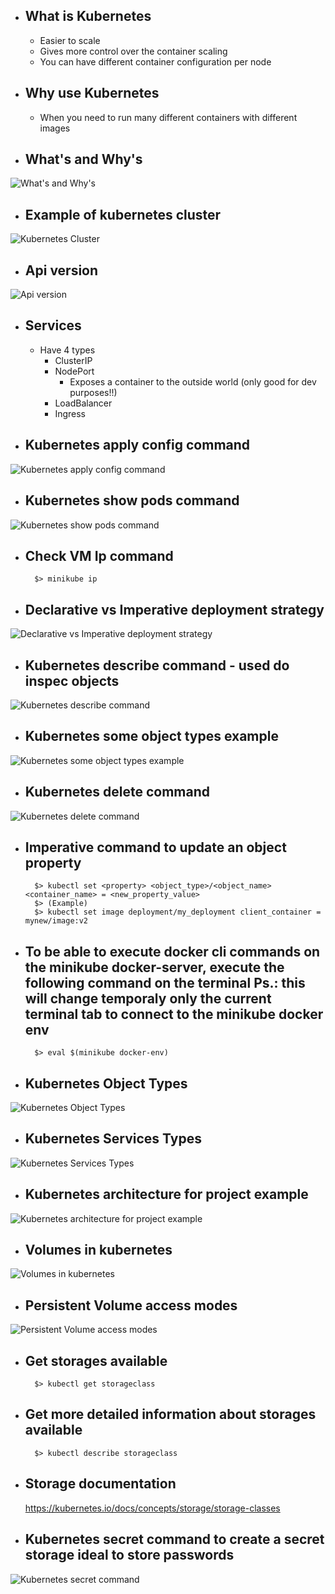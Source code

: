 - ## What is Kubernetes
    - Easier to scale
    - Gives more control over the container scaling
    - You can have different container configuration per node

- ## Why use Kubernetes
    - When you need to run many different containers with different images

- ## What's and Why's
![What's and Why's](/assets/what_and_why_kubernetes.png "What's and Why's")

- ## Example of kubernetes cluster
![Kubernetes Cluster](/assets/kubernetes_cluster.png "Kubernetes Cluster")

- ## Api version 
![Api version](/assets/api_version_kubernetes.png "Api version")

- ## Services
    - Have 4 types
        - ClusterIP
        - NodePort
            - Exposes a container to the outside world (only good for dev purposes!!)
        - LoadBalancer
        - Ingress

- ## Kubernetes apply config command
![Kubernetes apply config command](/assets/kubernetes_apply_config_command.png "Kubernetes apply config command")


- ## Kubernetes show pods command
![Kubernetes show pods command](/assets/kubernetes_show_pods_command.png "Kubernetes show pods command")

- ## Check VM Ip command
        $> minikube ip

- ## Declarative vs Imperative deployment strategy
![Declarative vs Imperative deployment strategy](/assets/declarative_imperative.png "Declarative vs Imperative deployment strategye")

- ## Kubernetes describe command - used do inspec objects
![Kubernetes describe command](/assets/kubernetes_describe_command.png "Kubernetes describe command")

- ## Kubernetes some object types example
![Kubernetes some object types example](/assets/kubernetes_object_types.png "Kubernetes some object types example")

- ## Kubernetes delete command
![Kubernetes delete command](/assets/kubernetes_delete_command.png "Kubernetes delete command")

- ## Imperative command to update an object property
        $> kubectl set <property> <object_type>/<object_name> <container_name> = <new_property_value>
        $> (Example)
        $> kubectl set image deployment/my_deployment client_container = mynew/image:v2

- ## To be able to execute docker cli commands on the minikube docker-server, execute the following command on the terminal Ps.: this will change temporaly only the current terminal tab to connect to the minikube docker env
        $> eval $(minikube docker-env)

- ## Kubernetes Object Types
![Kubernetes Object Types](/assets/kubernetes_object_types_clusterip.png "Kubernetes Object Types")

- ## Kubernetes Services Types
![Kubernetes Services Types](/assets/kubernetes_services_types.png "Kubernetes Services Types")

- ## Kubernetes architecture for project example
![Kubernetes architecture for project example](/assets/kubernetes_architecture.png "Kubernetes architecture for project example")

- ## Volumes in kubernetes
![Volumes in kubernetes](/assets/volume_in_kubernetes.png "Volumes in kubernetes")

- ## Persistent Volume access modes
![Persistent Volume access modes](/assets/kubernetes_access_mode_persistent.png "Persistent Volume access modes")

- ## Get storages available
        $> kubectl get storageclass

- ## Get more detailed information about storages available
        $> kubectl describe storageclass

- ##  Storage documentation
    https://kubernetes.io/docs/concepts/storage/storage-classes

- ## Kubernetes secret command to create a secret storage ideal to store passwords
![Kubernetes secret command](/assets/kubernetes_secret_command.png "Kubernetes secret command")